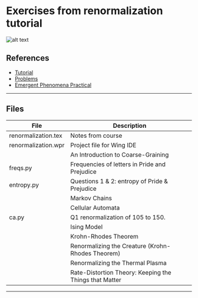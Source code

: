 # Exercises from renormalization tutorial

![alt text](https://www.complexityexplorer.org/system//courses/tutorials/logos/000/000/067/normal/PastedGraphic-2.jpg?1554505471 "")


## References

* [Tutorial](https://www.complexityexplorer.org/courses/67-introduction-to-renormalization)
* [Problems](http://tuvalu.santafe.edu/~simon/MOOC_problems.pdf)
* [Emergent Phenomena Practical](http://tuvalu.santafe.edu/~simon/practical.pdf)

---

## Files

|File|Description|
|------------------------------|-----------------------------------------------------------|
|renormalization.tex|Notes from course|
|renormalization.wpr|Project file for Wing IDE|
||An Introduction to Coarse-Graining|
|freqs.py|Frequencies of letters in Pride and Prejudice|
|entropy.py|Questions 1 & 2: entropy of Pride & Prejudice|
||Markov Chains|
||Cellular Automata|
|ca.py|Q1 renormalization of 105 to 150.|
||Ising Model|
||Krohn-Rhodes Theorem|
||Renormalizing the Creature (Krohn-Rhodes Theorem)|
||Renormalizing the Thermal Plasma|
||Rate-Distortion Theory: Keeping the Things that Matter|

---
